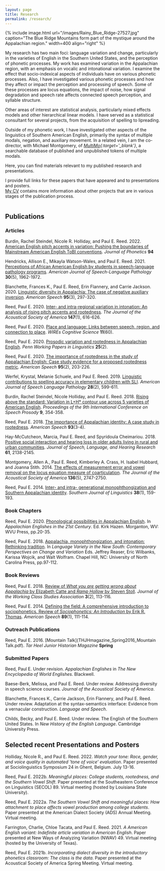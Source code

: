 ```yaml
---
layout: page
title: Research
permalink: /research/
---
```


{% include image.html url="/images/Rainy_Blue_Ridge-27527.jpg" caption="The Blue Ridge Mountains form part of the mystique around the Appalachian region." width=400 align="right" %}

My research has two main foci: language variation and change, particularly in the varieties of 
English in the Southern United States, and the perception of phonetic processes. My work has examined variation in 
the Appalachian region, with an emphasis on vocalic and intonational variation. I examine the effect 
that socio-indexical aspects of individuals have on various phonetic processes. Also, I 
have investigated various phonetic processes and how they affect or impact the perception and 
processing of speech. Some of these processes are locus equations, the impact of noise, 
how signal degradation and speech rate affects connected speech perception, and syllable structure.

Other areas of interest are statistical analysis, particularly mixed effects models and other
hierarchical linear models. I have served as a statistical consultant for several projects, from
the acquisition of spelling to lipreading.

Outside of my phonetic work, I have investigated other aspects of the linguistics of Southern American English, primarily the syntax of multiple modals, negation, and auxiliary movement. 
In a related vein, I am the co-director, with Michael Montgomery, of
*[MultiMo](http://artsandsciences.sc.edu/multimo/){:target='_blank'}*, a searchable database of published and unpublished tokens of multiple modals.

Here, you can find materials relevant to my published research and presentations.

I provide full links for these papers that have appeared and to presentations and posters.  
[My CV](http://paulereed.github.io/cv/) contains more information about other projects that
are in various stages of the publication process.
 
<hr style="clear:both;visibility: hidden;" />  

## Publications 

### Articles

Burdin, Rachel Steindel, Nicole R. Holliday, and Paul E. Reed. 2022. [American English pitch accents in variation: Pushing the boundaries of Mainstream American English ToBI conventions](BurdinHollidayReed_2022.pdf). *Journal of Phonetics* **94**

Hendricks, Allison E., Mikayla Watson-Wales, and Paul E. Reed. 2021. [Perceptions of African American English by students in speech-language pathology programs](HendricksWatsonWalesReed_2021.pdf). *American Journal of Speech-Language Pathology* **30**(5), 1962-1972.

Blanchette, Frances K., Paul E. Reed, Erin Flannery, and Carrie Jackson. 2020. [Linguistic diversity in Appalachia: The case of negative auxiliary inversion](BlanchetteEtAl_2020.pdf). *American Speech* **95**(3), 297-320.

Reed, Paul E. 2020. [Inter- and intra-regional variation in intonation: An analysis of rising pitch accents and rootedness](Reed_2020b_Inter&IntraRegional_Variation_in_Intonation.pdf). *The Journal of the Acoustical Society of America* **147**(1), 616-626.

Reed, Paul E. 2020. [Place and language: Links between speech, region, and connection to place](Reed_2020a_Place_Language_WIREs.pdf). *WIREs Cognitive Science* **11**(60).

Reed, Paul E. 2020. [Prosodic variation and rootedness in Appalachian English](Reed_2020c_Prosodic_Variation.pdf). *Penn Working Papers in Linguistics* **25**(2).

Reed, Paul E. 2020. [The importance of rootedness in the study of Appalachian English: Case study evidence for a proposed rootedness metric](Reed_2020_ImportanceOfRootednessCaseStudy.pdf). *American Speech* **95**(2), 203-226.

Werfel, Krystal, Melanie Schuele, and Paul E. Reed. 2019. [Linguistic contributions to spelling accuracy in elementary children with SLI](WerfelSchuleReed_2018.pdf). *American Journal of Speech Language Pathology* **28**(2), 599-611.

Burdin, Rachel Steindel, Nicole Holliday, and Paul E. Reed. 2018. [Rising above the standard: Variation in L+H* contour use across 5 varieties of American English](BurdinHollidayReed_2018.pdf). *Proceedings of the 9th International Conference on Speech Prosody* **9**, 354-358.

Reed, Paul E. 2018. [The importance of Appalachian identity: A case study in rootedness](Reed_2018_CaseStudyRootedness.pdf). *American Speech* **93**(3-4).

Hay-McCutcheon, Marcia, Paul E. Reed, and Spyridoula Cheimariou. 2018. [Positive social interaction and hearing loss in older adults living in rural and urban communities](HayMcCutcheonEtAl_2018.pdf). *Journal of Speech, Language, and Hearing Research* **61**, 2138-2145.

Montgomery, Allen A., Paul E. Reed, Kimberley A. Crass, H. Isabel Hubbard, and Joanna Stith. 2014. 
[The effects of measurement error and vowel removal on the locus equation measure of coarticulation](Montgomeryetal14.pdf). *The Journal of the Acoustical Society of America* **136**(5), 2747-2750.

Reed, Paul E. 2014. [Inter- and intra- generational monophthongization and Southern Appalachian identity](Reed_2014_SJoL38_1.pdf). *Southern Journal of Linguistics* **38**(1), 159-193.

### Book Chapters

Reed, Paul E. 2020. [Phonological possibilities in Appalachian English](Reed_2020e_PhonologicalPossibilities.pdf). In *Appalachian Englishes in the 21st Century*. Ed. Kirk Hazen. Morganton, WV: WVU Press, pp.20-35.

Reed, Paul E. 2018. [Appalachia, monophthongization, and intonation: Rethinking tradition](Reed_2018a_Ch5.pdf). In *Language Variety in the New South: Contemporary Perspectives on Change and Variation* Eds. Jeffrey Reaser, Eric Wilbanks, Karissa Wojcik, and Walt Wolfram. Chapel Hill, NC: University of North Carolina Press, pp.97-112.

### Book Reviews

Reed, Paul E. 2018. [Review of *What you are getting wrong about Appalachia* by Elizabeth Catte and *Ramp Hollow* by Steven Stoll](Reed_2018_Review_Catte_Stoll.pdf). *Journal of the Working Class Studies Association* **3**(2), 113-116.

Reed, Paul E. 2014. [Defining the field: A comprehensive introduction to sociophonetics. Review of *Sociophonetics: An Introduction* by Erik R. Thomas](Reed_2014_ThomasReview.pdf). *American Speech* **89**(1), 111-114.


### Outreach Publications

Reed, Paul E. 2016. [Mountain Talk](THJHmagazine_Spring2016_Mountain Talk.pdf). *Tar Heel Junior Historian Magazine* **Spring**


### Submitted Papers

Reed, Paul E. Under revision. *Appalachian Englishes* in *The New Encyclopedia of World Englishes*. Blackwell.

Baese-Berk, Melissa, and Paul E. Reed. Under review. Addressing diversity in speech science courses. *Journal of the Acoustical Society of America*.

Blanchette, Frances K., Carrie Jackson, Erin Flannery, and Paul E. Reed. Under review. Adaptation at the syntax-semantics interface: Evidence from a vernacular construction. *Language and Speech*.

Childs, Becky, and Paul E. Reed. Under review. The English of the Southern United States. In *New History of the English Language*. Cambridge University Press.


## Selected recent Presentations and Posters

Holliday, Nicole R., and Paul E. Reed. 2022. *Watch your tone: Race, gender, and voice quality in automated 'tone of voice' evaluation*. Paper presented at Sociolinguistics Symposium 24 in Ghent, Belgium. July 13-16.

Reed, Paul E. 2022b. *Meaningful places: College students, rootedness, and the Southern Vowel Shift*. Paper presented at the Southeastern Conference on Linguistics (SECOL) 89. Virtual meeting (hosted by Louisiana State University).

Reed, Paul E. 2022a. *The Southern Vowel Shift and meaningful places: How attachment to place affects vowel production among college students*. Paper presented at the American Dialect Society (ADS) Annual Meeting. Virtual meeting.

Farrington, Charlie, Chloe Tacata, and Paul E. Reed. 2021. *A American English variant: Indefinite article variation in American English*. Paper presented at New Ways of Analyzing Variation (NWAV) 49. Virtual meeting (hosted by the University of Texas).

Reed, Paul E. 2021b. *Incorporating dialect diversity in the introductory phonetics classroom: The class is the data*. Paper presented at the Acoustical Society of America Spring Meeting. Virtual meeting. 


<!-- 
### 2016

Reed, Paul E. 2016. *Monophthongization of /ay/ as a local identity marker*. Paper presented
at the Southeastern Conference on Linguistics (SECOL) 83. New Orleans, LA. March 28-31. ([pdf of slides](Reed_SECOL2016_handout.pdf))

### 2015
Reed, Paul E. 2015a. *Social Class in rural populations: Rethinking paradigms*. Poster presented
at the Linguistic Society of America (LSA) Annual Meeting. Portland, OR. January 8-11. ([pdf of poster](RuralClass.pdf))

Reed, Paul E. 2015b. *Appalachian local orientation and intonation: A sociophonetic account*.
Paper presented at the American Dialect Society (ADS) Annual Meeting. Portland, OR. January 8-11. ([pdf of slides](ADS2015.pdf))

Reed, Paul E. 2015c. *Mountain intonation: Using pitch in Appalachian English*. Paper presented 
at the Appalachian Studies Association (ASA) Annual Conference. Johnson City, TN. March 27-29. ([pdf of slides](ASA_2015_Appalachian_Intonation.pdf))

Reed, Paul E. 2015d. *Appalachia, monophthongization, and intonation: Rethinking tradition*. Invited presentation
at Language Variation in the South (LAVIS) IV. Raleigh, NC. April 9-11. ([pdf of slides](LAVISIV_Presentation_handout.pdf))

Reed, Paul E. 2015e. *Place and language: A flexible metric for Rootedness*. Poster presented 
at New Ways of Analyzing Variation (NWAV) 44. Toronto, Ontario, Canada. October 22-25. ([pdf of poster](NWAV_2015_Place_Language.pdf))

Reed, Paul E. 2015f. *Using vowel trajectories for Southern U.S. monophthongization*. Poster
presented at the Acoustical Society of America (ASA) Fall Meeting. Jacksonville, FL. November 2-6. ([pdf of poster](ASA_2015_Vowel_Trajectory.pdf))

### 2014

Dubinsky, Stanley, and Paul E. Reed. 2014. *A definitive account of double modal distribution in Southern American English*. Poster presented
at the American Dialect Society (ADS) Annual Meeting. Minneapolis, MN. January 2-5. ([pdf of poster](ADS_Dubinsky_Reed_2014.pdf))

Reed, Paul E., and Stanley Dubinsky. 2014. *The syntax of multiple modals from a corpus and experimental perspective*.
Poster presented at Linguistic Society of America (LSA) Annual Meeting. Minneapolis, MN. January 2-5. ([pdf of poster](LSA_Reed_Dubinsky_2014.pdf))

Reed, Paul E. 2014a. *Rising pitch realization in Appalachian English*.
Paper presented at the American Dialect Society (ADS) Annual Meeting. Minneapolis, MN. January 2-5. ([pdf of slides](ADS2014.pdf))

Reed, Paul E. 2014b. *Best practices in representing Appalachian Speech*. Paper presented 
at the Appalachian Studies Association (ASA) Annual Conference. Huntington, WV. March 28-30. ([pdf of slides](ASA_2014.pdf))

Reed, Paul E. 2014c. *The realization of pitch as a socio-pragmatic identity marker*. Poster
presented at the New Ways of Analyzing Variation (NWAV) 43. Chicago, IL. October 23-26. ([pdf of poster](NWAV_Reed_2014_Rising_Pitch.pdf))

### 2013

Reed, Paul E., and Michael Montgomery. 2013. *Earlier African-American English: Evidence from
an Appalachian bi-racial enclave community*. Paper presented at the Society for Pidgin and 
Creole Linguistics (SPCL) Winter Meeting. Boston, MA. January 4-5. ([pdf of slides](SPCL_2013_Coe_Ridge.pdf))

Reed, Paul E. 2013a. *Vowels in Appalachia: Linguistics and language change*. Paper presented
at the Appalachian Studies Association (ASA) Annual Conference. Boone, NC. March 22-24. ([pdf of slides](ASA_2013_Vowels_in_Appalachia.pdf))

Reed, Paul E. 2013b. *Exploration of methods and activities that allow greater student involvement
in the instruction of articulatory and acoustic phonetics* Paper presented
at the Southeastern Conference on Linguistics (SECOL) 80. Spartanburg, SC. April 4-6. ([pdf of slides](Reed_SECOL_2013.pdf))

### 2012

Reed, Paul E. 2012a. *An exemplar-based cross-treatment analysis of learners' acquisition of the Spanish vowel space*. 
Paper presented at Current Approaches to Spanish and Portuguese Second Language Phonology (CASPSLaP).
Columbia, SC. February 16-18. ([pdf of slides](CASPSLaP_Exemplar.pdf))

Reed, Paul E., and D. Eric Holt. 2012. *Native speakers perceptions of L2 connected speech in 
Spanish*. Paper presented at Current Approaches to Spanish and Portuguese Second Language Phonology (CASPSLaP).
Columbia, SC. February 16-18. 

Reed, Paul E. 2012b. *Inter- and intra-generational monophthongization and Appalachian identity: A family and self study*.
Paper presented at the 2nd Annual Interdisciplinary Symposium on Language. Jefferson City, TN. March 15. ([pdf of slides](CNU_Symposium_2012.pdf))

Reed, Paul E. 2012c. *Monophthongization and Southern Appalachian identity*. Paper presented at
the Southeastern Conference on Linguistics (SECOL) 79. Lexington, KY. April 12-14. ([pdf of slides](Reed_SECOL_2012.pdf))

Reed, Paul E. 2012d. *Monophthongization and Southern Appalachian identity: Change over a lifetime*. Poster 
presented at New Ways of Analyzing Variation (NWAV) 41. Bloomington, IN. October 25-28. ([pdf of poster](NWAV_Reed_2012.pdf))

Reed, Paul E., and Michael Montgomery. 2012. *Monophthongization and /r/-lessness in an Appalachian 
biracial enclave community* Poster presented at New Ways of Analyzing Variation (NWAV) 41. 
Bloomington, IN. October 25-28. ([pdf of poster](Reed_Montgomery_NWAV_2012.pdf))

Reed, Paul E., and Allen A. Montgomery. 2012. *Stability of locus equations with error and
vowel removal*. Poster presented at the American Speech, Hearing, and Language Association (ASHA)
National Convention. Atlanta, GA. November 15-17. ([pdf of poster](Reed_Montgomery_ASHA_2012.pdf))

### 2011

Reed, Paul E., and Michael Montgomery. 2011. *The multiple modal database: A new resource for
researchers*. Paper presented at the American Dialect Society (ADS) Annual Meeting. Pittsburgh, PA. 
January 6-8.

Reed, Paul E. 2011a. *Ehpanol in loh Ehtadoh Unidoh*. Paper presented at Spanish Linguistics
in North Carolina (SLINKI). Raleigh, NC. January 22. 

Reed, Paul E. 2011b. *Towards an understanding of the development of "hay"*. Paper presented 
at the 19th University of Texas Colloquium on Hispanic and Luso-Brazilian Literatures and 
Linguistics. Austin, TX. February 25-26. ([pdf of slides](Reed_UT_Symposium_2011.pdf))

Reed, Paul E. 2011c. *Towards an understanding of the implicational relationships of multiple
modals: A study in Northeast Tennessee*. Paper presented at the Southeastern Conference on 
Linguistics (SECOL) 78. Pine Mountain, GA. April 13-15. ([pdf of slides](Reed_SECOL_2011.pdf))

Reed, Paul E., and Michael Montgomery. 2011. *The MultiMo database and website: A new resource for
researchers*. Paper presented at the Southeastern Conference on Linguistics (SECOL) 78. 
Pine Mountain, GA. April 13-15. 

Moreno, Nina, Casey Carroll, and Paul E. Reed. 2011. *Intra-ethnic attitudes toward language 
maintenance within a Hispanic community in the South*. Paper presented at the American 
Association of Teachers of Spanish and Portuguese (AATSP) Annual Meeting. Washington, DC. July 6-9. 
([pdf of slides](Moreno_Carroll_Reed_AATSP_2011.pdf))

Holt, D. Eric, and Paul E. Reed. 2011. *Native speaker perceptions of learners' connected 
speech processes in Spanish*. Poster presented at the Hispanic Linguistic Symposium. Athens, GA.
October 6-9. ([pdf of poster](Holt_Reed_HLS_2011.pdf))
 -->